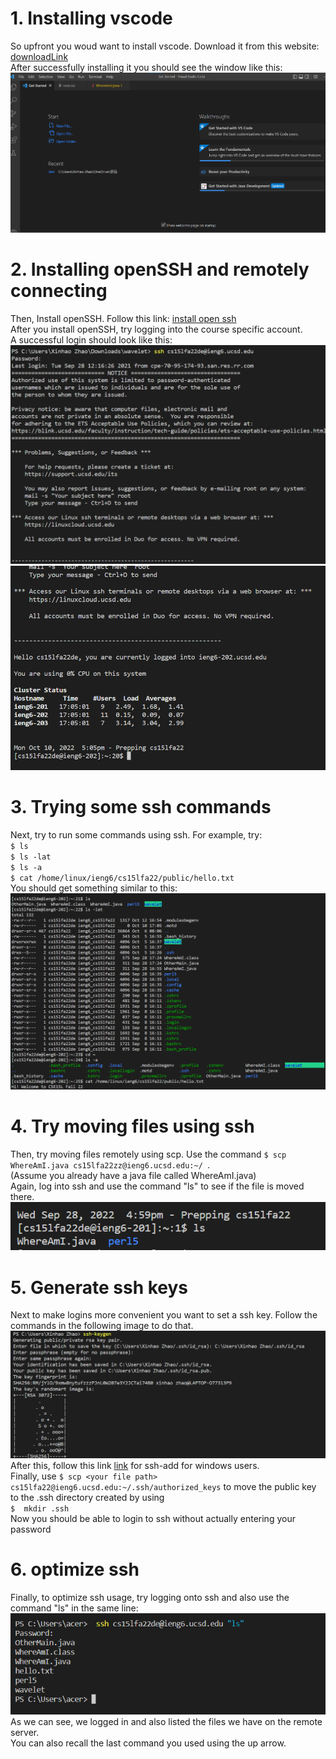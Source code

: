 # **1. Installing vscode**  
So upfront you woud want to install vscode. Download it from this website: [downloadLink](https://code.visualstudio.com/)  
After successfully installing it you should see the window like this:  
![image](https://github.com/XinhaoZhao/cse15l-labReport1/blob/main/img1.png?raw=true)  
  
  
# **2. Installing openSSH and remotely connecting**  
Then, Install openSSH. Follow this link: [install open ssh](https://github.com/PowerShell/Win32-OpenSSH)  
After you install openSSH, try logging into the course specific account.  
A successful login should look like this:  
![image](https://github.com/XinhaoZhao/cse15l-labReport1/blob/main/img2.1.png?raw=true)  
![image](https://github.com/XinhaoZhao/cse15l-labReport1/blob/main/img2.5.png?raw=true)  
  
# **3. Trying some ssh commands**  
Next, try to run some commands using ssh. For example, try:  
`$ ls`  
`$ ls -lat`  
`$ ls -a`  
`$ cat /home/linux/ieng6/cs15lfa22/public/hello.txt`  
You should get something similar to this:  
![image](https://github.com/XinhaoZhao/cse15l-labReport1/blob/main/img3.1.png?raw=true)  
  
# **4. Try moving files using ssh**  
Then, try moving files remotely using scp. Use the command `$ scp WhereAmI.java cs15lfa22zz@ieng6.ucsd.edu:~/ `.  
(Assume you already have a java file called WhereAmI.java)  
Again, log into ssh and use the command "ls" to see if the file is moved there.  
![image](https://github.com/XinhaoZhao/cse15l-labReport1/blob/main/img4.png?raw=true)  
 
# **5. Generate ssh keys**  
Next to make logins more convenient you want to set a ssh key. Follow the commands in the following image to do that.  
![image](https://github.com/XinhaoZhao/cse15l-labReport1/blob/main/img5.png?raw=true)  
After this, follow this link [link](https://docs.microsoft.com/en-us/windows-server/administration/openssh/openssh_keymanagement#user-key-generation)  for ssh-add for windows users.  
Finally, use `$ scp <your file path> cs15lfa22@ieng6.ucsd.edu:~/.ssh/authorized_keys`  to move the public key to the .ssh directory created by using  
`$  mkdir .ssh`   
Now you should be able to login to ssh without actually entering your password

# **6. optimize ssh**  
Finally, to optimize ssh usage, try logging onto ssh and also use the command "ls" in the same line:  
![image](https://github.com/XinhaoZhao/cse15l-labReport1/blob/main/img7.png?raw=true)  
As we can see, we logged in and also listed the files we have on the remote server.  
You can also recall the last command you used using the up arrow.  
